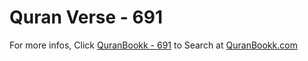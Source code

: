 # Quran Verse - 691 

For more infos, Click [QuranBookk - 691](https://www.quranbookk.com/quran/search?q=691) to Search at [QuranBookk.com](http://quranbookk.com/)